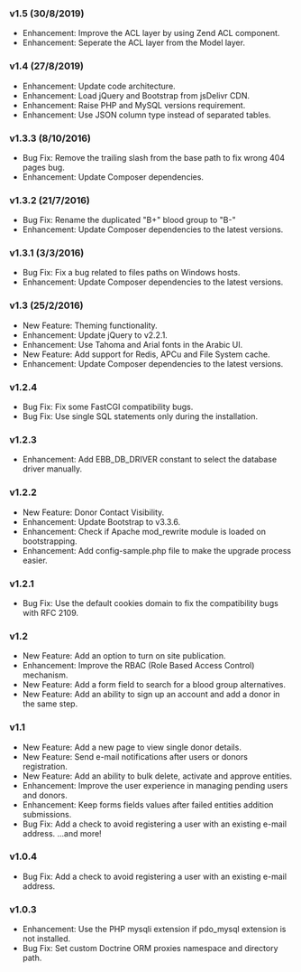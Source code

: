 ### v1.5 (30/8/2019)
- Enhancement: Improve the ACL layer by using Zend ACL component.
- Enhancement: Seperate the ACL layer from the Model layer.

### v1.4 (27/8/2019)
- Enhancement: Update code architecture.
- Enhancement: Load jQuery and Bootstrap from jsDelivr CDN.
- Enhancement: Raise PHP and MySQL versions requirement.
- Enhancement: Use JSON column type instead of separated tables. 

### v1.3.3 (8/10/2016)
- Bug Fix: Remove the trailing slash from the base path to fix wrong 404 pages bug.
- Enhancement: Update Composer dependencies.

### v1.3.2 (21/7/2016)
- Bug Fix: Rename the duplicated "B+" blood group to "B-" 
- Enhancement: Update Composer dependencies to the latest versions.

### v1.3.1 (3/3/2016)
- Bug Fix: Fix a bug related to files paths on Windows hosts.
- Enhancement: Update Composer dependencies to the latest versions.

### v1.3 (25/2/2016)
- New Feature: Theming functionality.
- Enhancement: Update jQuery to v2.2.1.
- Enhancement: Use Tahoma and Arial fonts in the Arabic UI.
- New Feature: Add support for Redis, APCu and File System cache.
- Enhancement: Update Composer dependencies to the latest versions.

### v1.2.4
- Bug Fix: Fix some FastCGI compatibility bugs.
- Bug Fix: Use single SQL statements only during the installation.

### v1.2.3
- Enhancement: Add EBB_DB_DRIVER constant to select the database driver manually.

### v1.2.2
- New Feature: Donor Contact Visibility.
- Enhancement: Update Bootstrap to v3.3.6.
- Enhancement: Check if Apache mod_rewrite module is loaded on bootstrapping.
- Enhancement: Add config-sample.php file to make the upgrade process easier.

### v1.2.1
- Bug Fix: Use the default cookies domain to fix the compatibility bugs with RFC 2109.

### v1.2
- New Feature: Add an option to turn on site publication.
- Enhancement: Improve the RBAC (Role Based Access Control) mechanism.
- New Feature: Add a form field to search for a blood group alternatives.
- New Feature: Add an ability to sign up an account and add a donor in the same step.

### v1.1
- New Feature: Add a new page to view single donor details.
- New Feature: Send e-mail notifications after users or donors registration.
- New Feature: Add an ability to bulk delete, activate and approve entities.
- Enhancement: Improve the user experience in managing pending users and donors.
- Enhancement: Keep forms fields values after failed entities addition submissions.
- Bug Fix: Add a check to avoid registering a user with an existing e-mail address.
...and more!

### v1.0.4
- Bug Fix: Add a check to avoid registering a user with an existing e-mail address.

### v1.0.3
- Enhancement: Use the PHP mysqli extension if pdo_mysql extension is not installed.
- Bug Fix: Set custom Doctrine ORM proxies namespace and directory path.
